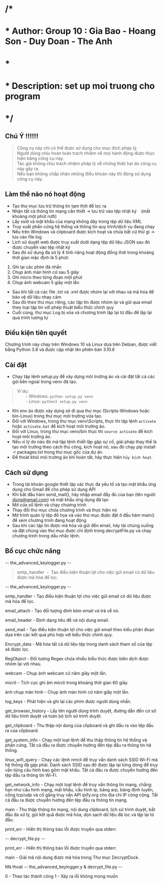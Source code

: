# /*
#  * Author: Group 10 : Gia Bao - Hoang Son - Duy Doan - The Anh
#  *
#  * Description: set up moi truong cho  program
#  */

## Chú Ý !!!!!!
> Công cụ này chỉ có thể được sử dụng cho mục đích pháp lý.<br>
> Người dùng chịu hoàn toàn trách nhiệm về mọi hành động được thực hiện bằng công cụ này.<br>
> Tác giả không chịu trách nhiệm pháp lý về những thiệt hại do công cụ này gây ra.<br>
> Nếu bạn không chấp nhận những điều khoản này thì đừng sử dụng công cụ này.


## Làm thế nào nó hoạt động
- Tạo thư mục lưu trữ thông tin tạm thời để lọc ra
- Nhận tất cả thông tin mạng cần thiết -> lưu trữ vào tệp nhật ký &ensp; (mất khoảng một phút rưỡi)
- Lấy ssid và mật khẩu của mạng không dây trong tệp dữ liệu XML
- Truy xuất phần cứng hệ thống và thông tin quy trình/dịch vụ đang chạy
- Nếu trên Windows và clipboard được kích hoạt và chứa bất cứ thứ gì -> lưu vào file log
- Lịch sử duyệt web được truy xuất dưới dạng tệp dữ liệu JSON sau đó được chuyển vào tệp nhật ký
- Sau đó sử dụng đa xử lý 4 tính năng hoạt động đồng thời trong khoảng thời gian mặc định là 5 phút:

1. Ghi lại các phím đã nhấn
2. Chụp ảnh màn hình cứ sau 5 giây
3. Ghi micro theo từng đoạn một phút
4. Chụp ảnh webcam 5 giây một lần

- Sau khi tất cả các file .txt và .xml được nhóm lại với nhau và mã hóa để bảo vệ dữ liệu nhạy cảm
- Sau đó theo thư mục riêng, các tập tin được nhóm lại và gửi qua email theo loại tập tin với phép thuật biểu thức chính quy
- Cuối cùng, thư mục Log bị xóa và chương trình lặp lại từ đầu để lặp lại quá trình tương tự


## Điều kiện tiên quyết
Chương trình này chạy trên Windows 10 và Linux dựa trên Debian, được viết bằng Python 3.8 và được cập nhật lên phiên bản 3.10.6

## Cài đặt
- Chạy tập lệnh setup.py để xây dựng môi trường ảo và cài đặt tất cả các gói bên ngoài trong venv đã tạo.

> Ví dụ:<br>
> &emsp;&emsp;- Windows: `python setup.py venv`<br>
> &emsp;&emsp;- Linux: `python3 setup.py venv`

- Khi env ảo được xây dựng sẽ đi qua thư mục (Scripts-Windows hoặc bin-Linux) trong thư mục môi trường vừa tạo.
- Đối với Windows, trong thư mục venv\Scripts, thực thi tập lệnh `activate` hoặc `activate.bat` để kích hoạt môi trường ảo.
- Đối với Linux, trong thư mục venv/bin thực thi `source activate` để kích hoạt môi trường ảo.
- Nếu vì lý do nào đó mà tập lệnh thiết lập gặp sự cố, giải pháp thay thế là tạo môi trường theo cách thủ công, kích hoạt nó, sau đó chạy pip install -r packages.txt trong thư mục gốc của dự án.
- Để thoát khỏi môi trường ảo khi hoàn tất, hãy thực hiện `hủy kích hoạt`.

## Cách sử dụng
- Trong tài khoản google thiết lập xác thực đa yếu tố và tạo mật khẩu ứng dụng cho Gmail để cho phép sử dụng API
- Khi bắt đầu hàm send_mail(), hãy nhập email đầy đủ của bạn (tên người dùng@gmail.com) và mật khẩu ứng dụng đã tạo
- Mở cửa sổ lệnh và chạy chương trình
- Thay đổi thư mục chứa chương trình và thực hiện nó
- Mở trình quản lý tệp đồ họa và vào thư mục được đặt ở đầu hàm main() để xem chương trình đang hoạt động
- Sau khi các tập tin được mã hóa và gửi đến email, hãy tải chúng xuống và đặt chúng vào thư mục được chỉ định trong
 decryptFile.py và chạy chương trình trong dấu nhắc lệnh.

## Bố cục chức năng
-- the_advanced_keylogger.py --
> smtp_handler &nbsp;-&nbsp; Tạo điều kiện thuận lợi cho việc gửi email có dữ liệu được mã hóa để lọc.

-- the_advanced_keylogger.py --

smtp_handler - Tạo điều kiện thuận lợi cho việc gửi email có dữ liệu được mã hóa để lọc.

email_attach - Tạo đối tượng đính kèm email và trả về nó.

email_header - Định dạng tiêu đề và nội dung email.

send_mail - Tạo điều kiện thuận lợi cho việc gửi email theo kiểu phân đoạn dựa trên các kết quả phù hợp với biểu thức chính quy.

Encrypt_data - Mã hóa tất cả dữ liệu tệp trong danh sách tham số của tệp sẽ được lọc.

RegObject - Đối tượng Regex chứa nhiều biểu thức được biên dịch được nhóm lại với nhau.

webcam - Chụp ảnh webcam cứ năm giây một lần.

micrô - Tích cực ghi âm micrô trong khoảng thời gian 60 giây.

ảnh chụp màn hình - Chụp ảnh màn hình cứ năm giây một lần.

log_keys - Phát hiện và ghi lại các phím được người dùng nhấn.

get_browser_history - Lấy tên người dùng trình duyệt, đường dẫn đến cơ sở dữ liệu trình duyệt và toàn bộ lịch sử trình duyệt.

get_clipboard - Thu thập nội dung của clipboard và ghi đầu ra vào tệp đầu ra của clipboard.

get_system_info - Chạy một loạt lệnh để thu thập thông tin hệ thống và phần cứng. Tất cả đầu ra được chuyển hướng đến tệp đầu ra thông tin hệ thống.

linux_wifi_query - Chạy các lệnh nmcli để truy vấn danh sách SSID Wi-Fi mà hệ thống đã gặp phải. Danh sách SSID sau đó được lặp lại từng dòng để truy vấn từng cấu hình bao gồm mật khẩu. Tất cả đầu ra được chuyển hướng đến tệp đầu ra thông tin Wi-Fi.

get_network_info - Chạy một loạt lệnh để truy vấn thông tin mạng, chẳng hạn như cấu hình mạng, mật khẩu, cấu hình ip, bảng arp, bảng định tuyến, cổng tcp/udp và cố gắng truy vấn API ipify.org cho địa chỉ IP công cộng. Tất cả đầu ra được chuyển hướng đến tệp đầu ra thông tin mạng.

main - Thu thập thông tin mạng, nội dung clipboard, lịch sử trình duyệt, bắt đầu đa xử lý, gửi kết quả được mã hóa, dọn sạch dữ liệu đã lọc và lặp lại từ đầu.

print_err - Hiển thị thông báo lỗi được truyền qua stderr.

-- decrypt_file.py --

print_err - Hiển thị thông báo lỗi được truyền qua stderr.

main - Giải mã nội dung được mã hóa trong Thư mục DecryptDock.

Mã thoát
-- the_advanced_keylogger.y & decrypt_file.py --

0 - Thao tác thành công
1 - Xảy ra lỗi không mong muốn

